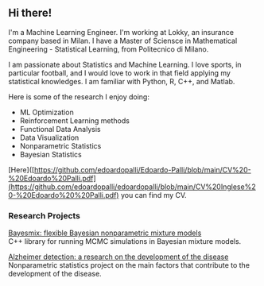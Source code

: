 ## Hi there!
I'm a Machine Learning Engineer. I'm working at Lokky, an insurance company based in Milan. 
I have a Master of Sciensce in Mathematical Engineering - Statistical Learning, from Politecnico di Milano. 

I am passionate about Statistics and Machine Learning. I love sports, in particular football, and I would love to work in that field
applying my statistical knowledges.
I am familiar with Python, R, C++, and Matlab.

Here is some of the research I enjoy doing:

- ML Optimization
- Reinforcement Learning methods
- Functional Data Analysis
- Data Visualization
- Nonparametric Statistics
- Bayesian Statistics

[Here]([https://github.com/edoardopalli/Edoardo-Palli/blob/main/CV%20-%20Edoardo%20Palli.pdf](https://github.com/edoardopalli/edoardopalli/blob/main/CV%20Inglese%20-%20Edoardo%20%20Palli.pdf) you can find my CV. 

### Research Projects

[Bayesmix: flexible Bayesian nonparametric mixture models](https://github.com/edoardopalli/bayesmix) \
C++ library for running MCMC simulations in Bayesian mixture models.

[Alzheimer detection: a research on the development of the disease](https://github.com/edoardopalli/Alzheimer-Detection) \
Nonparametric statistics project on the main factors that contribute to the development of the disease.
  
